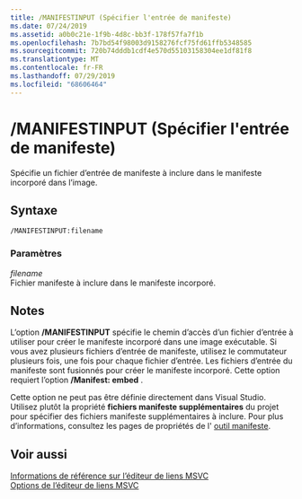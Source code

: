 ```yaml
---
title: /MANIFESTINPUT (Spécifier l'entrée de manifeste)
ms.date: 07/24/2019
ms.assetid: a0b0c21e-1f9b-4d8c-bb3f-178f57fa7f1b
ms.openlocfilehash: 7b7bd54f98003d9158276fcf75fd61ffb5348585
ms.sourcegitcommit: 720b74dddb1cdf4e570d55103158304ee1df81f8
ms.translationtype: MT
ms.contentlocale: fr-FR
ms.lasthandoff: 07/29/2019
ms.locfileid: "68606464"
---
```

# <a name="manifestinput-specify-manifest-input"></a>/MANIFESTINPUT (Spécifier l'entrée de manifeste)

Spécifie un fichier d’entrée de manifeste à inclure dans le manifeste incorporé dans l’image.

## <a name="syntax"></a>Syntaxe

```
/MANIFESTINPUT:filename
```

### <a name="parameters"></a>Paramètres

*filename*<br/>
Fichier manifeste à inclure dans le manifeste incorporé.

## <a name="remarks"></a>Notes

L’option **/MANIFESTINPUT** spécifie le chemin d’accès d’un fichier d’entrée à utiliser pour créer le manifeste incorporé dans une image exécutable. Si vous avez plusieurs fichiers d’entrée de manifeste, utilisez le commutateur plusieurs fois, une fois pour chaque fichier d’entrée. Les fichiers d’entrée du manifeste sont fusionnés pour créer le manifeste incorporé. Cette option requiert l’option **/Manifest: embed** .

Cette option ne peut pas être définie directement dans Visual Studio. Utilisez plutôt la propriété **fichiers manifeste supplémentaires** du projet pour spécifier des fichiers manifeste supplémentaires à inclure. Pour plus d’informations, consultez les pages de propriétés de l' [outil manifeste](manifest-tool-property-pages.md).

## <a name="see-also"></a>Voir aussi

[Informations de référence sur l’éditeur de liens MSVC](linking.md)<br/>
[Options de l’éditeur de liens MSVC](linker-options.md)

